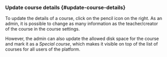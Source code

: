 ### Update course details {#update-course-details}

To update the details of a course, click on the pencil icon on the right. As an admin, it is possible to change as many information as the teacher/creator of the course in the course settings.

However, the admin can also update the allowed disk space for the course and mark it as a _Special course_, which makes it visible on top of the list of courses for all users of the platform.